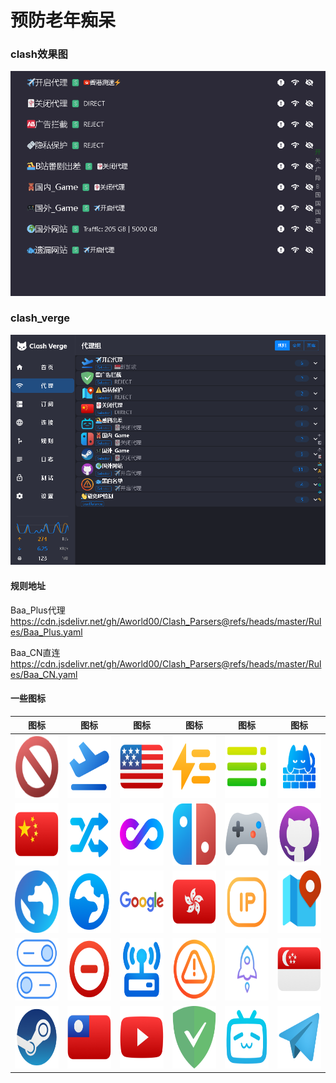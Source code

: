 # 预防老年痴呆

### clash效果图
![](https://github.com/Aworld00/Clash_Parsers/blob/master/Image/clash_rendering.png)
### clash_verge
![](https://github.com/Aworld00/Clash_Parsers/blob/master/Image/clash_verge_rendering.png)
#### 规则地址
Baa_Plus代理
https://cdn.jsdelivr.net/gh/Aworld00/Clash_Parsers@refs/heads/master/Rules/Baa_Plus.yaml

Baa_CN直连
https://cdn.jsdelivr.net/gh/Aworld00/Clash_Parsers@refs/heads/master/Rules/Baa_CN.yaml
#### 一些图标
| 图标 | 图标 | 图标 | 图标 | 图标 | 图标 |
|------|------|------|------|------|------|
| <img src="https://github.com/Aworld00/Clash_Parsers/blob/master/Icon/Adblock.png" width="100" height="100" alt="Adblock"> | <img src="https://github.com/Aworld00/Clash_Parsers/blob/master/Icon/Airport.png" width="100" height="100" alt="Airport"> | <img src="https://github.com/Aworld00/Clash_Parsers/blob/master/Icon/America.png" width="100" height="100" alt="America"> | <img src="https://github.com/Aworld00/Clash_Parsers/blob/master/Icon/Auto.png" width="100" height="100" alt="Auto"> | <img src="https://github.com/Aworld00/Clash_Parsers/blob/master/Icon/Balance.png" width="100" height="100" alt="Balance"> | <img src="https://github.com/Aworld00/Clash_Parsers/blob/master/Icon/Catnet.png" width="100" height="100" alt="Catnet"> |
| <img src="https://github.com/Aworld00/Clash_Parsers/blob/master/Icon/China.png" width="100" height="100" alt="China"> | <img src="https://github.com/Aworld00/Clash_Parsers/blob/master/Icon/Fallback.png" width="100" height="100" alt="Fallback"> | <img src="https://github.com/Aworld00/Clash_Parsers/blob/master/Icon/Final.png" width="100" height="100" alt="Final"> | <img src="https://github.com/Aworld00/Clash_Parsers/blob/master/Icon/Game.png" width="100" height="100" alt="Game"> | <img src="https://github.com/Aworld00/Clash_Parsers/blob/master/Icon/Game_2.png" width="100" height="100" alt="Game_2"> | <img src="https://github.com/Aworld00/Clash_Parsers/blob/master/Icon/GitHub.png" width="100" height="100" alt="GitHub"> |
| <img src="https://github.com/Aworld00/Clash_Parsers/blob/master/Icon/Global.png" width="100" height="100" alt="Global"> | <img src="https://github.com/Aworld00/Clash_Parsers/blob/master/Icon/Global_2.png" width="100" height="100" alt="Global_2"> | <img src="https://github.com/Aworld00/Clash_Parsers/blob/master/Icon/Google.png" width="100" height="100" alt="Google"> | <img src="https://github.com/Aworld00/Clash_Parsers/blob/master/Icon/Hong_Kong.png" width="100" height="100" alt="Hong_Kong"> | <img src="https://github.com/Aworld00/Clash_Parsers/blob/master/Icon/Ip.png" width="100" height="100" alt="Ip"> | <img src="https://github.com/Aworld00/Clash_Parsers/blob/master/Icon/Ip_2.png" width="100" height="100" alt="Ip_2"> |
| <img src="https://github.com/Aworld00/Clash_Parsers/blob/master/Icon/Match.png" width="100" height="100" alt="Match"> | <img src="https://github.com/Aworld00/Clash_Parsers/blob/master/Icon/Reject.png" width="100" height="100" alt="Reject"> | <img src="https://github.com/Aworld00/Clash_Parsers/blob/master/Icon/SSID.png" width="100" height="100" alt="SSID"> | <img src="https://github.com/Aworld00/Clash_Parsers/blob/master/Icon/Select.png" width="100" height="100" alt="Select"> | <img src="https://github.com/Aworld00/Clash_Parsers/blob/master/Icon/Shadowrocket.png" width="100" height="100" alt="Shadowrocket"> | <img src="https://github.com/Aworld00/Clash_Parsers/blob/master/Icon/Singapore.png" width="100" height="100" alt="Singapore"> |
| <img src="https://github.com/Aworld00/Clash_Parsers/blob/master/Icon/Steam.png" width="100" height="100" alt="Steam"> | <img src="https://github.com/Aworld00/Clash_Parsers/blob/master/Icon/TaiWan.png" width="100" height="100" alt="TaiWan"> | <img src="https://github.com/Aworld00/Clash_Parsers/blob/master/Icon/YouTube.png" width="100" height="100" alt="YouTube"> | <img src="https://github.com/Aworld00/Clash_Parsers/blob/master/Icon/adguard.png" width="100" height="100" alt="adguard"> | <img src="https://github.com/Aworld00/Clash_Parsers/blob/master/Icon/bilibili.png" width="100" height="100" alt="bilibili"> | <img src="https://github.com/Aworld00/Clash_Parsers/blob/master/Icon/Telegram.png" width="100" height="100" alt="Telegram"> |
